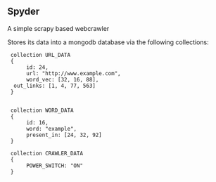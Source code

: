 Spyder
-------------------

A simple scrapy based webcrawler

Stores its data into a mongodb database via the following collections:

     collection URL_DATA
     {
          id: 24,
          url: "http://www.example.com",
          word_vec: [32, 16, 88],
	  out_links: [1, 4, 77, 563]
     }


     collection WORD_DATA
     {
          id: 16,
          word: "example",
          present_in: [24, 32, 92]
     }

     collection CRAWLER_DATA
     {
          POWER_SWITCH: "ON"
     }
